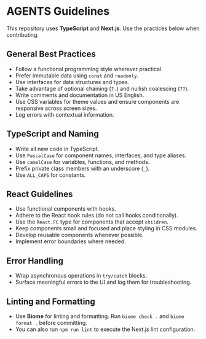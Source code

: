 # AGENTS Guidelines

This repository uses **TypeScript** and **Next.js**. Use the practices below when contributing.

## General Best Practices

- Follow a functional programming style wherever practical.
- Prefer immutable data using `const` and `readonly`.
- Use interfaces for data structures and types.
- Take advantage of optional chaining (`?.`) and nullish coalescing (`??`).
- Write comments and documentation in US English.
- Use CSS variables for theme values and ensure components are responsive across screen sizes.
- Log errors with contextual information.

## TypeScript and Naming

- Write all new code in TypeScript.
- Use `PascalCase` for component names, interfaces, and type aliases.
- Use `camelCase` for variables, functions, and methods.
- Prefix private class members with an underscore (`_`).
- Use `ALL_CAPS` for constants.

## React Guidelines

- Use functional components with hooks.
- Adhere to the React hook rules (do not call hooks conditionally).
- Use the `React.FC` type for components that accept `children`.
- Keep components small and focused and place styling in CSS modules.
- Develop reusable components whenever possible.
- Implement error boundaries where needed.

## Error Handling

- Wrap asynchronous operations in `try/catch` blocks.
- Surface meaningful errors to the UI and log them for troubleshooting.

## Linting and Formatting

- Use **Biome** for linting and formatting. Run `biome check .` and `biome format .` before committing.
- You can also run `npm run lint` to execute the Next.js lint configuration.
